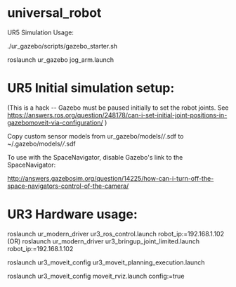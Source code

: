 universal_robot
======

UR5 Simulation Usage:

./ur_gazebo/scripts/gazebo_starter.sh

roslaunch ur_gazebo jog_arm.launch


UR5 Initial simulation setup:
======

(This is a hack -- Gazebo must be paused initially to set the robot joints. See https://answers.ros.org/question/248178/can-i-set-initial-joint-positions-in-gazebomoveit-via-configuration/ ) 

Copy custom sensor models from ur_gazebo/models/_/_.sdf to ~/.gazebo/models/_/_.sdf

To use with the SpaceNavigator, disable Gazebo's link to the SpaceNavigator:

http://answers.gazebosim.org/question/14225/how-can-i-turn-off-the-space-navigators-control-of-the-camera/


UR3 Hardware usage:
======

roslaunch ur_modern_driver ur3_ros_control.launch robot_ip:=192.168.1.102
(OR)
roslaunch ur_modern_driver ur3_bringup_joint_limited.launch robot_ip:=192.168.1.102

roslaunch ur3_moveit_config ur3_moveit_planning_execution.launch

roslaunch ur3_moveit_config moveit_rviz.launch config:=true